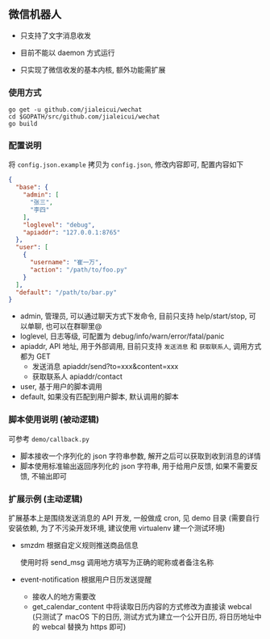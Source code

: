 ## 微信机器人

* 只支持了文字消息收发
* 目前不能以 daemon 方式运行


* 只实现了微信收发的基本内核, 额外功能需扩展



### 使用方式

```shell
go get -u github.com/jialeicui/wechat
cd $GOPATH/src/github.com/jialeicui/wechat
go build
```

### 配置说明

将 `config.json.example` 拷贝为 `config.json`, 修改内容即可, 配置内容如下

```json
{
  "base": {
    "admin": [
      "张三",
      "李四"
    ],
    "loglevel": "debug",
    "apiaddr": "127.0.0.1:8765"
  },
  "user": [
    {
      "username": "崔一万",
      "action": "/path/to/foo.py"
    }
  ],
  "default": "/path/to/bar.py"
}

```

* admin, 管理员, 可以通过聊天方式下发命令, 目前只支持 help/start/stop, 可以单聊, 也可以在群聊里@
* loglevel, 日志等级, 可配置为 debug/info/warn/error/fatal/panic
* apiaddr, API 地址, 用于外部调用, 目前只支持 `发送消息` 和 `获取联系人`, 调用方式都为 GET
  * 发送消息  apiaddr/send?to=xxx&content=xxx
  * 获取联系人 apiaddr/contact
* user, 基于用户的脚本调用
* default, 如果没有匹配到用户脚本, 默认调用的脚本

### 脚本使用说明 (被动逻辑)

可参考 `demo/callback.py`

* 脚本接收一个序列化的 json 字符串参数, 解开之后可以获取到收到消息的详情
* 脚本使用标准输出返回序列化的 json 字符串, 用于给用户反馈, 如果不需要反馈, 不输出即可

### 扩展示例 (主动逻辑)

扩展基本上是围绕发送消息的 API 开发, 一般做成 cron, 见 demo 目录 (需要自行安装依赖, 为了不污染开发环境, 建议使用 virtualenv 建一个测试环境)

* smzdm 根据自定义规则推送商品信息

  使用时将 send_msg 调用地方填写为正确的昵称或者备注名称

* event-notification 根据用户日历发送提醒

  * 接收人的地方需要改
  * get_calendar_content 中将读取日历内容的方式修改为直接读 webcal (只测试了 macOS 下的日历, 测试方式为建立一个公开日历, 将日历地址中的 webcal 替换为 https 即可)